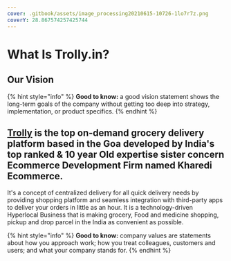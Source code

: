 ```yaml
---
cover: .gitbook/assets/image_processing20210615-10726-1lo7r7z.png
coverY: 28.867574257425744
---
```


# What Is Trolly.in?

## Our Vision

{% hint style="info" %}
**Good to know:** a good vision statement shows the long-term goals of the company without getting too deep into strategy, implementation, or product specifics.
{% endhint %}

## [Trolly](https://trolly.in) is the top on-demand grocery delivery platform based in the Goa developed by India's top ranked & 10 year Old expertise sister concern Ecommerce Development Firm named Kharedi Ecommerce.&#x20;

It's a concept of centralized delivery for all quick delivery needs by providing shopping platform and seamless integration with third-party apps to deliver your orders in little as an hour. It is a technology-driven Hyperlocal Business that is making grocery, Food and medicine shopping, pickup and drop parcel in the India as convenient as possible.&#x20;

{% hint style="info" %}
**Good to know:** company values are statements about how you approach work; how you treat colleagues, customers and users; and what your company stands for.
{% endhint %}
